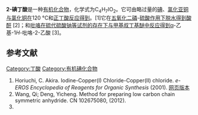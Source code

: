 **2-碘丁酸**是一种[有机化合物](../Page/有机化合物.md "wikilink")，化学式为C<sub>4</sub>H<sub>7</sub>IO<sub>2</sub>。它可由略过量的[碘](../Page/碘.md "wikilink")、[氯化亚铜与](../Page/氯化亚铜.md "wikilink")[氯化铜在](../Page/氯化铜.md "wikilink")120
°C和[正丁酸反应得到](https://zh.wikipedia.org/wiki/正丁酸 "wikilink")。\[1\]它在[五氧化二磷](../Page/五氧化二磷.md "wikilink")-[硫酸作用下脱水得到酸酐](../Page/硫酸.md "wikilink")
\[2\]；和[吡咯在](../Page/吡咯.md "wikilink")[硫代硫酸钠等试剂的存在下与](../Page/硫代硫酸钠.md "wikilink")[甲基叔丁基醚中反应得到α](../Page/甲基叔丁基醚.md "wikilink")-乙基-1*H*-吡咯-2-乙酸
\[3\]。

## 参考文献

[Category:丁酸](https://zh.wikipedia.org/wiki/Category:丁酸 "wikilink")
[Category:有机碘化合物](https://zh.wikipedia.org/wiki/Category:有机碘化合物 "wikilink")

1.  Horiuchi, C. Akira. Iodine-Copper(I) Chloride-Copper(II) chloride.
    *e-EROS Encyclopedia of Reagents for Organic Synthesis* (2001).
    [网页版本](http://reag.paperplane.io/00001549.htm)
2.  Wang, Qi; Deng, Yicheng. Method for preparing low carbon chain
    symmetric anhydride. CN 102675080, (2012).
3.